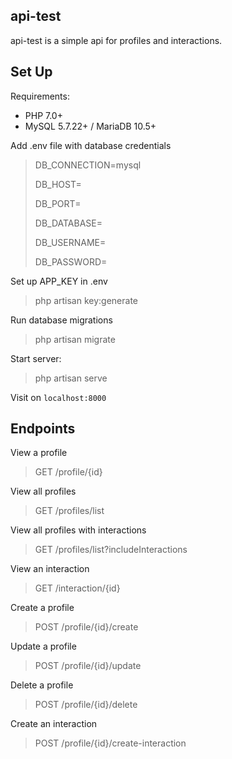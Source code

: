 ## api-test

api-test is a simple api for profiles and interactions.

## Set Up

Requirements:

- PHP 7.0+
- MySQL 5.7.22+ / MariaDB 10.5+

Add .env file with database credentials

> DB_CONNECTION=mysql
>
> DB_HOST=
>
> DB_PORT=
>
> DB_DATABASE=
>
> DB_USERNAME=
>
> DB_PASSWORD=

Set up APP_KEY in .env

> php artisan key:generate 

Run database migrations

> php artisan migrate

Start server:

> php artisan serve

Visit on `localhost:8000`

## Endpoints

View a profile

> GET /profile/{id}

View all profiles

> GET /profiles/list

View all profiles with interactions

> GET /profiles/list?includeInteractions

View an interaction

> GET /interaction/{id}

Create a profile

> POST /profile/{id}/create

Update a profile

> POST /profile/{id}/update

Delete a profile

> POST /profile/{id}/delete

Create an interaction

> POST /profile/{id}/create-interaction
